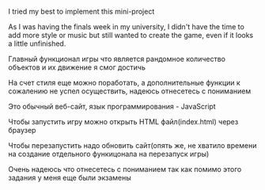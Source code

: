I tried my best to implement this mini-project

As I was having the finals week in my university, I didn't have the time to add more style or music but still wanted to create the game, 
even if it looks a little unfinished. 

Главный функционал игры что является рандомное количество объектов и их движение я смог достичь

На счет стиля еще можно поработать, а дополнительные функции к сожалению не успел осуществить, надеюсь отнесетесь с пониманием

Это обычный веб-сайт, язык программирования - JavaScript

Чтобы запустить игру можно открыть HTML файл(index.html) через браузер

Чтобы перезапустить надо обновить сайт(опять же, не хватило времени на создание отдельного функицонала на перезапуск игры)

Очень надеюсь что отнесетесь с пониманием так как помимо этого задания у меня еще были экзамены

